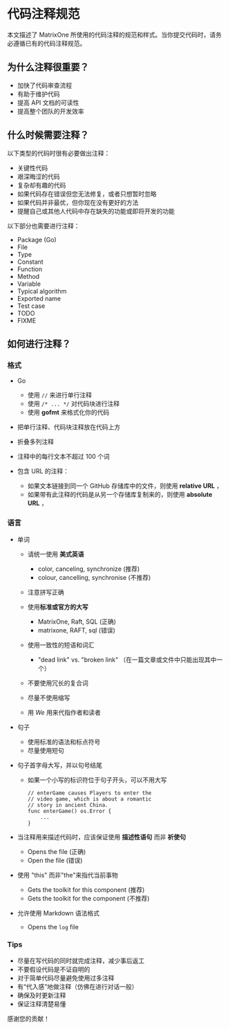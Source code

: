# **代码注释规范**

本文描述了 MatrixOne 所使用的代码注释的规范和样式。当你提交代码时，请务必遵循已有的代码注释规范。

## 为什么注释很重要？

- 加快了代码审查流程
- 有助于维护代码
- 提高 API 文档的可读性
- 提高整个团队的开发效率

## 什么时候需要注释？

以下类型的代码时很有必要做出注释：

- 关键性代码
- 艰深晦涩的代码
- 复杂却有趣的代码
- 如果代码存在错误但您无法修复，或者只想暂时忽略
- 如果代码并非最优，但你现在没有更好的方法
- 提醒自己或其他人代码中存在缺失的功能或即将开发的功能

以下部分也需要进行注释：

- Package (Go)
- File
- Type
- Constant
- Function
- Method
- Variable
- Typical algorithm
- Exported name
- Test case
- TODO
- FIXME

## 如何进行注释？

### 格式

- Go   
    - 使用 `//` 来进行单行注释
    - 使用 `/* ... */` 对代码块进行注释
    - 使用 **gofmt** 来格式化你的代码

- 把单行注释、代码块注释放在代码上方
- 折叠多列注释
- 注释中的每行文本不超过 100 个词

- 包含 URL 的注释：
    - 如果文本链接到同一个 GitHub 存储库中的文件，则使用 **relative URL** ，
    - 如果带有此注释的代码是从另一个存储库复制来的，则使用 **absolute URL** ，

### 语言

- 单词
    - 请统一使用 **美式英语**       
        - color, canceling, synchronize     (推荐)
        - colour, cancelling, synchronise   (不推荐)

    - 注意拼写正确

    - 使用**标准或官方的大写**

        - MatrixOne, Raft, SQL  (正确)
        - matrixone, RAFT, sql  (错误)

    - 使用一致性的短语和词汇

        - "dead link" vs. "broken link" （在一篇文章或文件中只能出现其中一个）

    - 不要使用冗长的复合词

    - 尽量不使用缩写

    - 用 *We* 用来代指作者和读者

- 句子

    - 使用标准的语法和标点符号
    - 尽量使用短句

- 句子首字母大写，并以句号结尾

    - 如果一个小写的标识符位于句子开头，可以不用大写

        ```
        // enterGame causes Players to enter the
        // video game, which is about a romantic
        // story in ancient China.
        func enterGame() os.Error {
            ...
        }
        ```

- 当注释用来描述代码时，应该保证使用 **描述性语句** 而非 **祈使句**

    - Opens the file   (正确)
    - Open the file    (错误)       

- 使用 "this" 而非"the"来指代当前事物

    - Gets the toolkit for this component   (推荐)
    - Gets the toolkit for the component    (不推荐)

- 允许使用 Markdown 语法格式

    - Opens the `log` file  

### Tips

- 尽量在写代码的同时就完成注释，减少事后返工
- 不要假设代码是不证自明的
- 对于简单代码尽量避免使用过多注释
- 有“代入感”地做注释（仿佛在进行对话一般）
- 确保及时更新注释
- 保证注释清楚易懂

感谢您的贡献！
